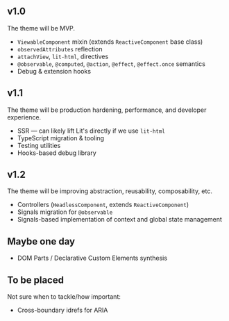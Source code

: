 ## v1.0
The theme will be MVP.

* `ViewableComponent` mixin (extends `ReactiveComponent` base class)
* `observedAttributes` reflection
* `attachView`, `lit-html`, directives
* `@observable`, `@computed`, `@action`, `@effect`, `@effect.once` semantics
* Debug &amp; extension hooks

## v1.1
The theme will be production hardening, performance, and developer experience.

* SSR — can likely lift Lit's directly if we use `lit-html`
* TypeScript migration &amp; tooling
* Testing utilities
* Hooks-based debug library

## v1.2
The theme will be improving abstraction, reusability, composability, etc.

* Controllers (`HeadlessComponent`, extends `ReactiveComponent`)
* Signals migration for `@observable`
* Signals-based implementation of context and global state management

## Maybe one day
* DOM Parts / Declarative Custom Elements synthesis

## To be placed
Not sure when to tackle/how important:
* Cross-boundary idrefs for ARIA
